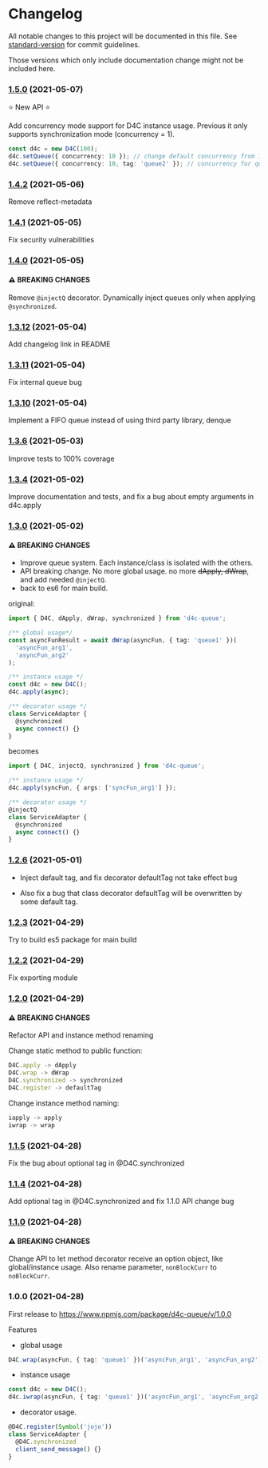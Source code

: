 # Changelog

All notable changes to this project will be documented in this file. See [standard-version](https://github.com/conventional-changelog/standard-version) for commit guidelines.

Those versions which only include documentation change might not be included here.

### [1.5.0](https://github.com/grimmer0125/d4c-queue/compare/v1.4.5...v1.5.0) (2021-05-07)

⭐ New API ⭐

Add concurrency mode support for D4C instance usage. Previous it only supports synchronization mode (concurrency = 1).

```ts
const d4c = new D4C(100);
d4c.setQueue({ concurrency: 10 }); // change default concurrency from 1 to 10
d4c.setQueue({ concurrency: 10, tag: 'queue2' }); // concurrency for queue2
```

### [1.4.2](https://github.com/grimmer0125/d4c-queue/compare/v1.4.1...v1.4.2) (2021-05-06)

Remove reflect-metadata

### [1.4.1](https://github.com/grimmer0125/d4c-queue/compare/v1.4.0...v1.4.1) (2021-05-05)

Fix security vulnerabilities

### [1.4.0](https://github.com/grimmer0125/d4c-queue/compare/v1.3.12...v1.4.0) (2021-05-05)

#### ⚠ BREAKING CHANGES

Remove `@injectQ` decorator. Dynamically inject queues only when applying `@synchronized`.

### [1.3.12](https://github.com/grimmer0125/d4c-queue/compare/v1.3.11...v1.3.12) (2021-05-04)

Add changelog link in README

### [1.3.11](https://github.com/grimmer0125/d4c-queue/compare/v1.3.10...v1.3.11) (2021-05-04)

Fix internal queue bug

### [1.3.10](https://github.com/grimmer0125/d4c-queue/compare/v1.3.6...v1.3.10) (2021-05-04)

Implement a FIFO queue instead of using third party library, denque

### [1.3.6](https://github.com/grimmer0125/d4c-queue/compare/v1.3.4...v1.3.6) (2021-05-03)

Improve tests to 100% coverage

### [1.3.4](https://github.com/grimmer0125/d4c-queue/compare/v1.3.0...v1.3.4) (2021-05-02)

Improve documentation and tests, and fix a bug about empty arguments in d4c.apply

### [1.3.0](https://github.com/grimmer0125/d4c-queue/compare/v1.2.6...v1.3.0) (2021-05-02)

#### ⚠ BREAKING CHANGES

- Improve queue system. Each instance/class is isolated with the others.
- API breaking change. No more global usage. no more ~~dApply, dWrap~~, and add needed `@injectQ`.
- back to es6 for main build.

original:

```ts
import { D4C, dApply, dWrap, synchronized } from 'd4c-queue';

/** global usage*/
const asyncFunResult = await dWrap(asyncFun, { tag: 'queue1' })(
  'asyncFun_arg1',
  'asyncFun_arg2'
);

/** instance usage */
const d4c = new D4C();
d4c.apply(async);

/** decorator usage */
class ServiceAdapter {
  @synchronized
  async connect() {}
}
```

becomes

```ts
import { D4C, injectQ, synchronized } from 'd4c-queue';

/** instance usage */
d4c.apply(syncFun, { args: ['syncFun_arg1'] });

/** decorator usage */
@injectQ
class ServiceAdapter {
  @synchronized
  async connect() {}
}
```

### [1.2.6](https://github.com/grimmer0125/d4c-queue/compare/v1.2.3...v1.2.6) (2021-05-01)

- Inject default tag, and fix decorator defaultTag not take effect bug

- Also fix a bug that class decorator defaultTag will be overwritten by
  some default tag.

### [1.2.3](https://github.com/grimmer0125/d4c-queue/compare/v1.2.2...v1.2.3) (2021-04-29)

Try to build es5 package for main build

### [1.2.2](https://github.com/grimmer0125/d4c-queue/compare/v1.2.0...v1.2.2) (2021-04-29)

Fix exporting module

### [1.2.0](https://github.com/grimmer0125/d4c-queue/compare/v1.1.5...v1.2.0) (2021-04-29)

#### ⚠ BREAKING CHANGES

Refactor API and instance method renaming

Change static method to public function:

```ts
D4C.apply -> dApply
D4C.wrap -> dWrap
D4C.synchronized -> synchronized
D4C.register -> defaultTag
```

Change instance method naming:

```ts
iapply -> apply
iwrap -> wrap
```

### [1.1.5](https://github.com/grimmer0125/d4c-queue/compare/v1.1.4...v1.1.5) (2021-04-28)

Fix the bug about optional tag in @D4C.synchronized

### [1.1.4](https://github.com/grimmer0125/d4c-queue/compare/v1.1.0...v1.1.4) (2021-04-28)

Add optional tag in @D4C.synchronized and fix 1.1.0 API change bug

### [1.1.0](https://github.com/grimmer0125/d4c-queue/compare/v1.0.0...v1.1.0) (2021-04-28)

#### ⚠ BREAKING CHANGES

Change API to let method decorator receive an option object, like global/instance usage.
Also rename parameter, `nonBlockCurr` to `noBlockCurr`.

### 1.0.0 (2021-04-28)

First release to https://www.npmjs.com/package/d4c-queue/v/1.0.0

Features

- global usage

```ts
D4C.wrap(asyncFun, { tag: 'queue1' })('asyncFun_arg1', 'asyncFun_arg2');
```

- instance usage

```ts
const d4c = new D4C();
d4c.iwrap(asyncFun, { tag: 'queue1' })('asyncFun_arg1', 'asyncFun_arg2');
```

- decorator usage.

```ts
@D4C.register(Symbol('jojo'))
class ServiceAdapter {
  @D4C.synchronized
  client_send_message() {}
}
```
